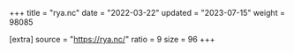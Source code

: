 +++
title = "rya.nc"
date = "2022-03-22"
updated = "2023-07-15"
weight = 98085

[extra]
source = "https://rya.nc/"
ratio = 9
size = 96
+++

